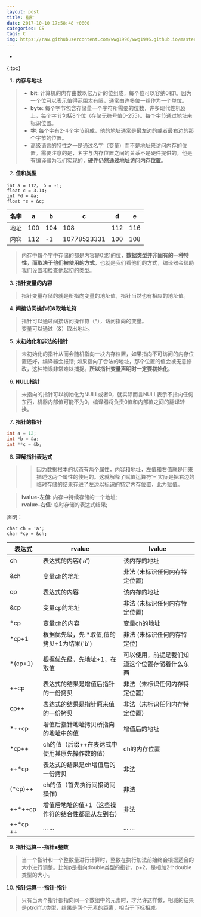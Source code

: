 ```yaml
---
layout: post
title: 指针
date: 2017-10-10 17:58:48 +0800
categories: CS
tags: C 
img: https://raw.githubusercontent.com/wwg1996/wwg1996.github.io/master/images/c.jpg
---
```

* 
{:toc}

1. **内存与地址**

> * **bit**: 计算机的内存由数以亿万计的位组成，每个位可以容纳0和1。因为一个位可以表示值得范围太有限，通常由许多位一组作为一个单位。
> * **byte**: 每个字节包含存储量一个字符所需要的位数，许多现代性机器上，每个字节包括8个位（存储无符号值0-255）。每个字节通过地址来标识位置。
> * **字**: 每个字有2-4个字节组成，他的地址通常是最左边的或者最右边的那个字节的位置。
> * 高级语言的特性之一是通过名字（变量）而不是地址来访问内存的位置。需要注意的是，名字与内存位置之间的关系不是硬件提供的，他是有编译器为我们实现的，**硬件仍然通过地址访问内存位置**。

2. **值和类型**

```
int a = 112， b = -1;
float c = 3.14;
int *d = &a;
float *e = &c;
```

| 名字   | a    | b    | c           | d    | e    |
| ---- | ---- | ---- | ----------- | ---- | ---- |
| 地址   | 100  | 104  | 108         | 112  | 116  |
| 内容   | 112  | -1   | 10778523331 | 100  | 108  |

> 内存中每个字中存储的都是内容是0或1的位，**数据类型并非固有的一种特性，而取决于他们被使用的方式**，也就是我们看他们的方式，编译器会帮助我们设置和检查他起初的类型。

3. **指针变量的内容**
> 指针变量存储的就是所指向变量的地址值，指针当然也有相应的地址值。

4. **间接访问操作符&取地址符**
> 指针可以通过间接访问操作符（*），访问指向的变量。\
> 变量可以通过（&）取出地址。

5. **未初始化和非法的指针**
> 未初始化的指针从而会随机指向一块内存位置，如果指向不可访问的内存位置还好，编译器会报错; 如果指向了合法的地址，那个位置的值会被无意修改，这种错误非常难以捕捉。**所以指针变量声明时一定要初始化**。

6. **NULL指针**
> 未指向的指针可以初始化为NULL或者0，就实际而言NULL表示不指向任何东西，机器内部值可能不为0，编译器将负责0值和内部值之间的翻译转换。

7. **指针的指针**
```c
int a = 12;
int *b = &a;
int **c = &b;
```
8. **理解指针表达式**
>> 因为数据根本的状态有两个属性，内容和地址，左值和右值就是用来描述这两个属性的使用的。这就解释了赋值运算符'='实际是把右边的临时存储的结果存进了左边以标识的特定内存位置，此为赋值。

> **lvalue-左值**: 内存中持续存储的一个地址;\
> **rvalue-右值**: 临时存储的表达式结果;

声明：

```
char ch = 'a';
char *cp = &ch;
```

| 表达式      | rvalue                     | lvalue                  |
| -------- | -------------------------- | ----------------------- |
| ch       | 表达式的内容('a')                | 该内存的地址                  |
| &ch      | 变量ch的地址                    | 非法 (未标识任何内存特定位置)        |
| cp       | 表达式的内容                     | 该内存的地址                  |
| &cp      | 变量cp的地址                    | 非法 (未标识任何内存特定位置)        |
| *cp      | 变量ch的内容                    | 变量ch的地址                 |
| *cp+1    | 根据优先级，先 *取值,值的拷贝+1为结果('b') | 非法 (未标识任何内存特定位)         |
| *(cp+1)  | 根据优先级，先地址+1，在取值            | 可以使用，前提是我们知道这个位置存储着什么东西 |
| ++cp     | 表达式的结果是增值后指针的一份拷贝          | 非法（未标识任何内存特定位置）         |
| cp++     | 表达式的结果是指针原来值的一份拷贝          | 非法（未标识任何内存特定位置）         |
| *++cp    | 增值后指针地址拷贝所指向的地址中的值         | 增值后的地址                  |
| *cp++    | ch的值（后缀++在表达式中使用其原先操作数的值）  | ch的内存位置                 |
| ++*cp    | 表达式的结果是ch增值后的一份拷贝          | 非法                      |
| (*cp)++  | ch的值（首先执行间接访问操作）           | 非法                      |
| ++*++cp  | 增值后地址的值+1（这些操作符的结合性都是从左到右） | 非法                      |
| ++*cp ++ | ... ...                    | ... ...                 |

9. **指针运算---指针±整数**
> 当一个指针和一个整数量进行计算时，整数在执行加法前始终会根据适合的大小进行调整。比如p是指向double类型的指针，p+2，是相加2个double类型的大小。

10. **指针运算---指针-指针**
> 只有当两个指针都指向同一个数组中的元素时，才允许这样做，相减的结果是ptrdiff_t类型，结果是两个元素的距离，相当于下标相减。

